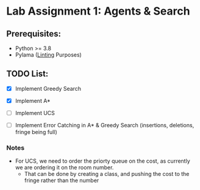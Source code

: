 # Lab Assignment 1: Agents & Search

## Prerequisites:
* Python >= 3.8
* Pylama ([Linting](https://code.visualstudio.com/docs/python/linting#:~:text=Linting%20highlights%20syntactical%20and%20stylistic,that%20can%20lead%20to%20errors.) Purposes)

## TODO List:
- [x] Implement Greedy Search
- [x] Implement A*
- [ ] Implement UCS
- [ ] Implement Error Catching in A* & Greedy Search (insertions, deletions, fringe being full)


### Notes
* For UCS, we need to order the priorty queue on the cost, as currently we are ordering it on the room number. 
    * That can be done by creating a class, and pushing the cost to the fringe rather than the number


